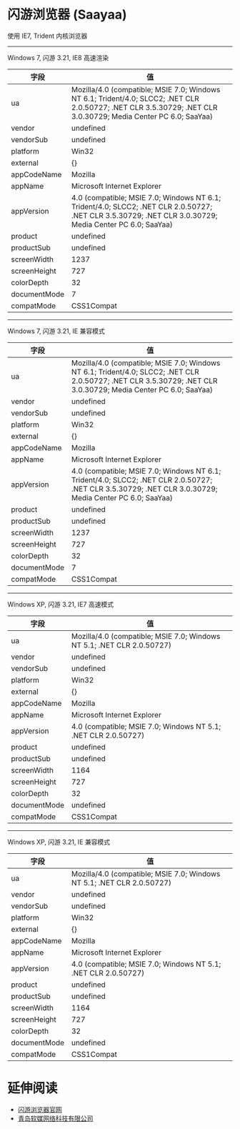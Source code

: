 
# 闪游浏览器 (Saayaa)


使用 IE7, Trident 内核浏览器

----

Windows 7, 闪游 3.21, IE8 高速渲染

| 字段         | 值                                                                                                                                                              |
|--------------|-----------------------------------------------------------------------------------------------------------------------------------------------------------------|
| ua           | Mozilla/4.0 (compatible; MSIE 7.0; Windows NT 6.1; Trident/4.0; SLCC2; .NET CLR 2.0.50727; .NET CLR 3.5.30729; .NET CLR 3.0.30729; Media Center PC 6.0; SaaYaa) |
| vendor       | undefined                                                                                                                                                       |
| vendorSub    | undefined                                                                                                                                                       |
| platform     | Win32                                                                                                                                                           |
| external     | {}                                                                                                                                                              |
| appCodeName  | Mozilla                                                                                                                                                         |
| appName      | Microsoft Internet Explorer                                                                                                                                     |
| appVersion   | 4.0 (compatible; MSIE 7.0; Windows NT 6.1; Trident/4.0; SLCC2; .NET CLR 2.0.50727; .NET CLR 3.5.30729; .NET CLR 3.0.30729; Media Center PC 6.0; SaaYaa)         |
| product      | undefined                                                                                                                                                       |
| productSub   | undefined                                                                                                                                                       |
| screenWidth  | 1237                                                                                                                                                            |
| screenHeight | 727                                                                                                                                                             |
| colorDepth   | 32                                                                                                                                                              |
| documentMode | 7                                                                                                                                                               |
| compatMode   | CSS1Compat                                                                                                                                                      |

----

Windows 7, 闪游 3.21, IE 兼容模式

| 字段         | 值                                                                                                                                                              |
|--------------|-----------------------------------------------------------------------------------------------------------------------------------------------------------------|
| ua           | Mozilla/4.0 (compatible; MSIE 7.0; Windows NT 6.1; Trident/4.0; SLCC2; .NET CLR 2.0.50727; .NET CLR 3.5.30729; .NET CLR 3.0.30729; Media Center PC 6.0; SaaYaa) |
| vendor       | undefined                                                                                                                                                       |
| vendorSub    | undefined                                                                                                                                                       |
| platform     | Win32                                                                                                                                                           |
| external     | {}                                                                                                                                                              |
| appCodeName  | Mozilla                                                                                                                                                         |
| appName      | Microsoft Internet Explorer                                                                                                                                     |
| appVersion   | 4.0 (compatible; MSIE 7.0; Windows NT 6.1; Trident/4.0; SLCC2; .NET CLR 2.0.50727; .NET CLR 3.5.30729; .NET CLR 3.0.30729; Media Center PC 6.0; SaaYaa)         |
| product      | undefined                                                                                                                                                       |
| productSub   | undefined                                                                                                                                                       |
| screenWidth  | 1237                                                                                                                                                            |
| screenHeight | 727                                                                                                                                                             |
| colorDepth   | 32                                                                                                                                                              |
| documentMode | 7                                                                                                                                                               |
| compatMode   | CSS1Compat                                                                                                                                                      |

----

Windows XP, 闪游 3.21, IE7 高速模式

| 字段         | 值                                                                     |
|--------------|------------------------------------------------------------------------|
| ua           | Mozilla/4.0 (compatible; MSIE 7.0; Windows NT 5.1; .NET CLR 2.0.50727) |
| vendor       | undefined                                                              |
| vendorSub    | undefined                                                              |
| platform     | Win32                                                                  |
| external     | {}                                                                     |
| appCodeName  | Mozilla                                                                |
| appName      | Microsoft Internet Explorer                                            |
| appVersion   | 4.0 (compatible; MSIE 7.0; Windows NT 5.1; .NET CLR 2.0.50727)         |
| product      | undefined                                                              |
| productSub   | undefined                                                              |
| screenWidth  | 1164                                                                   |
| screenHeight | 727                                                                    |
| colorDepth   | 32                                                                     |
| documentMode | undefined                                                              |
| compatMode   | CSS1Compat                                                             |

----

Windows XP, 闪游 3.21, IE 兼容模式

| 字段         | 值                                                                     |
|--------------|------------------------------------------------------------------------|
| ua           | Mozilla/4.0 (compatible; MSIE 7.0; Windows NT 5.1; .NET CLR 2.0.50727) |
| vendor       | undefined                                                              |
| vendorSub    | undefined                                                              |
| platform     | Win32                                                                  |
| external     | {}                                                                     |
| appCodeName  | Mozilla                                                                |
| appName      | Microsoft Internet Explorer                                            |
| appVersion   | 4.0 (compatible; MSIE 7.0; Windows NT 5.1; .NET CLR 2.0.50727)         |
| product      | undefined                                                              |
| productSub   | undefined                                                              |
| screenWidth  | 1164                                                                   |
| screenHeight | 727                                                                    |
| colorDepth   | 32                                                                     |
| documentMode | undefined                                                              |
| compatMode   | CSS1Compat                                                             |

# 延伸阅读

* [闪游浏览器官网](http://www.saayaa.com/)
* [青岛软媒网络科技有限公司](http://www.ruanmei.com/)
